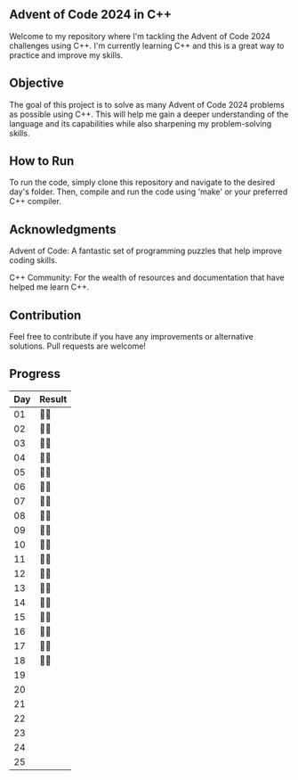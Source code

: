 ## Advent of Code 2024 in C++
Welcome to my repository where I'm tackling the Advent of Code 2024 challenges using C++. I'm currently learning C++ and this is a great way to practice and improve my skills.

## Objective
The goal of this project is to solve as many Advent of Code 2024 problems as possible using C++. This will help me gain a deeper understanding of the language and its capabilities while also sharpening my problem-solving skills.

## How to Run
To run the code, simply clone this repository and navigate to the desired day's folder. Then, compile and run the code using 'make' or your preferred C++ compiler.

## Acknowledgments
Advent of Code: A fantastic set of programming puzzles that help improve coding skills.

C++ Community: For the wealth of resources and documentation that have helped me learn C++.

## Contribution
Feel free to contribute if you have any improvements or alternative solutions. Pull requests are welcome!

## Progress
| Day | Result|
| - | - |
| 01 | :star2::star2: |
| 02 | :star2::star2: |
| 03 | :star2::star2: |
| 04 | :star2::star2: |
| 05 | :star2::star2: |
| 06 | :star2::star2: |
| 07 | :star2::star2: |
| 08 | :star2::star2: |
| 09 | :star2::star2: |
| 10 | :star2::star2: |
| 11 | :star2::star2: |
| 12 | :star2::star2: |
| 13 | :star2::star2: |
| 14 | :star2::star2: |
| 15 | :star2::star2: |
| 16 | :star2::star2: |
| 17 | :star2::star2: |
| 18 | :star2::star2: |
| 19 |  |
| 20 |  |
| 21 |  |
| 22 |  |
| 23 |  |
| 24 |  |
| 25 |  |
